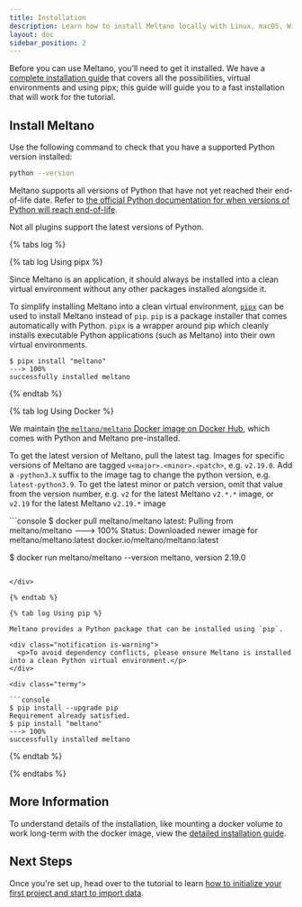 ```yaml
---
title: Installation
description: Learn how to install Meltano locally with Linux, macOS, Windows, or Docker.
layout: doc
sidebar_position: 2
---
```


Before you can use Meltano, you’ll need to get it installed. We have a [complete installation guide](/guide/installation-guide) that covers all the possibilities, virtual environments and using pipx; this guide will guide you to a fast installation that will work for the tutorial.

## Install Meltano

Use the following command to check that you have a supported Python version installed:

```bash
python --version
```

Meltano supports all versions of Python that have not yet reached their end-of-life date. Refer to [the official Python documentation for when versions of Python will reach end-of-life](https://devguide.python.org/versions/).

<div class="notification is-warning">
  <p>Not all plugins support the latest versions of Python.</p>
</div>

{% tabs log %}

{% tab log Using pipx %}

Since Meltano is an application, it should always be installed into a clean virtual environment without any other packages installed alongside it.

To simplify installing Meltano into a clean virtual environment, [`pipx`](https://pypa.github.io/pipx/) can be used to install Meltano instead of `pip`. `pip` is a package installer that comes automatically with Python. `pipx` is a wrapper around pip which cleanly installs executable Python applications (such as Meltano) into their own virtual environments.

<div class="termy">

```console
$ pipx install "meltano"
---> 100%
successfully installed meltano
```

</div>

{% endtab %}

{% tab log Using Docker %}

We maintain [the `meltano/meltano` Docker image on Docker Hub](https://hub.docker.com/r/meltano/meltano/tags), which comes with Python and Meltano pre-installed.

To get the latest version of Meltano, pull the latest tag. Images for specific versions of Meltano are tagged `v<major>.<minor>.<patch>`, e.g. `v2.19.0`. Add a `-python3.X` suffix to the image tag to change the python version, e.g. `latest-python3.9`. To get the latest minor or patch version, omit that value from the version number, e.g. `v2` for the latest Meltano `v2.*.*` image, or `v2.19` for the latest Meltano `v2.19.*` image

<div class="termy">
```console
$ docker pull meltano/meltano
latest: Pulling from meltano/meltano
---> 100%
Status: Downloaded newer image for meltano/meltano:latest
docker.io/meltano/meltano:latest

$ docker run meltano/meltano --version
meltano, version 2.19.0

````

</div>

{% endtab %}

{% tab log Using pip %}

Meltano provides a Python package that can be installed using `pip`.

<div class="notification is-warning">
  <p>To avoid dependency conflicts, please ensure Meltano is installed into a clean Python virtual environment.</p>
</div>

<div class="termy">

```console
$ pip install --upgrade pip
Requirement already satisfied.
$ pip install "meltano"
---> 100%
successfully installed meltano
````

</div>

{% endtab %}

{% endtabs %}

## More Information

To understand details of the installation, like mounting a docker volume to work long-term with the docker image, view the [detailed installation guide](/guide/installation-guide).

## Next Steps

Once you're set up, head over to the tutorial to learn [how to initialize your first project and start to import data](/getting-started/part1).

<script src="/js/tabs.js"></script>
<script src="/util/termynal.js"></script>
<script src="/util/termy_custom.js"></script>
